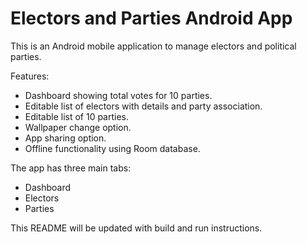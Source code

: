 # Electors and Parties Android App

This is an Android mobile application to manage electors and political parties.

Features:
- Dashboard showing total votes for 10 parties.
- Editable list of electors with details and party association.
- Editable list of 10 parties.
- Wallpaper change option.
- App sharing option.
- Offline functionality using Room database.

The app has three main tabs:
- Dashboard
- Electors
- Parties

This README will be updated with build and run instructions.
